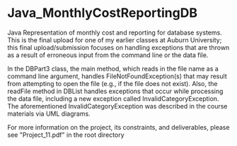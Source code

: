 # Java_MonthlyCostReportingDB

Java Representation of monthly cost and reporting for database systems. This is the final upload for one of my earlier classes at Auburn University; this final upload/submission focuses on handling exceptions that are thrown as a result of erroneous input from the command line or the data file.

In the DBPart3 class, the main method, which reads in the file name as a command line argument, handles FileNotFoundException(s) that may result from attempting to open the file (e.g., if the file does not exist). Also, the readFile method in DBList handles exceptions that occur while processing the data file, including a new exception called InvalidCategoryException. The aforementioned InvalidCategoryException was described in the course materials via UML diagrams.

For more information on the project, its constraints, and deliverables, please see "Project_11.pdf" in the root directory
